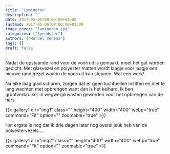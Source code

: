 ```yaml
---
title: "Lamineren"
description: ""
date: 2017-05-06T09:00:00+01:00
lastmod: 2017-05-06T09:00:00+01:00
image_cover: "lamineren.jpg"
categories: ["Speedster"]
authors: ["Marcel Venema"] 
tags: []
draft: false
---
```


Nadat de opstaande rand voor de voorruit is gemaakt, moet het gat worden gedicht. Met glasvezel en polyester matten wordt laagje voor laagje een nieuwe rand gezet waarin de voorruit kan steunen. Wat een werk! 

Na elke laag glad schuren, zorgen dat er geen luchtbellen inzitten en niet te lang wachten met opbrengen want dan is het keihard. Ik ben grootverbruiker in wegwerpkwasten geworden voor het opbrengen van de hars. 

{{< gallery1 dir="img1" class="" height="400" width="400" webp="true" command="Fit" option="" zoomable="true" >}}

Het ergste is nog dat ik drie dagen later nog overal jeuk heb van de polyestervezels....

{{< gallery1 dir="img2" class="" height="400" width="400" webp="true" command="Fit" option="" zoomable="true" >}}

&nbsp;
